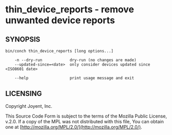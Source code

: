 # thin\_device\_reports - remove unwanted device reports

## SYNOPSIS

```
bin/conch thin_device_reports [long options...]

    -n --dry-run            dry-run (no changes are made)
    --updated-since=<date>  only consider devices updated since <ISO8601 date>

    --help                  print usage message and exit
```

## LICENSING

Copyright Joyent, Inc.

This Source Code Form is subject to the terms of the Mozilla Public License,
v.2.0. If a copy of the MPL was not distributed with this file, You can obtain
one at [http://mozilla.org/MPL/2.0/](http://mozilla.org/MPL/2.0/).
